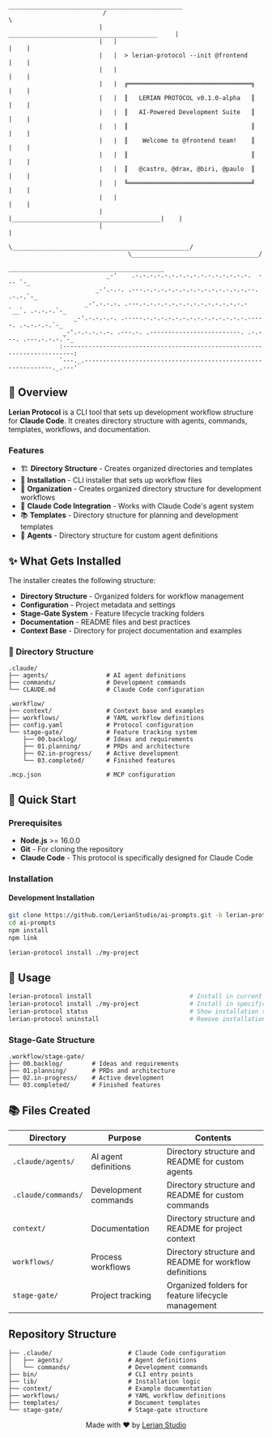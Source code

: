 ```
                           ________________________________________________
                          /                                                \
                         |    _________________________________________     |
                         |   |                                         |    |
                         |   |  > lerian-protocol --init @frontend     |    |
                         |   |                                         |    |
                         |   |  ╔══════════════════════════════════╗   |    |
                         |   |  ║   LERIAN PROTOCOL v0.1.0-alpha   ║   |    |
                         |   |  ║   AI-Powered Development Suite   ║   |    |
                         |   |  ║                                  ║   |    |
                         |   |  ║    Welcome to @frontend team!    ║   |    |
                         |   |  ║                                  ║   |    |
                         |   |  ║   @castro, @drax, @biri, @paulo  ║   |    |
                         |   |  ╚══════════════════════════════════╝   |    |
                         |   |                                         |    |
                         |   |_________________________________________|    |
                         |                                                  |
                          \_________________________________________________/
                                 \___________________________________/
                              ___________________________________________
                           _-'    .-.-.-.-.-.-.-.-.-.-.-.-.-.-.-.-.  --- `-_
                        _-'.-.-. .---.-.-.-.-.-.-.-.-.-.-.-.-.-.-.--.  .-.-.`-_
                     _-'.-.-.-. .---.-.-.-.-.-.-.-.-.-.-.-.-.-.-.-`__`. .-.-.-.`-_
                  _-'.-.-.-.-. .-----.-.-.-.-.-.-.-.-.-.-.-.-.-.-.-----. .-.-.-.-.`-_
               _-'.-.-.-.-.-. .---.-. .-------------------------. .-.---. .---.-.-.-.`-_
              :-------------------------------------------------------------------------:
              `---._.-------------------------------------------------------------._.---'
```

## 🎯 Overview

**Lerian Protocol** is a CLI tool that sets up development workflow structure for **Claude Code**.
It creates directory structure with agents, commands, templates, workflows, and documentation.

### Features

- 🏗️ **Directory Structure** - Creates organized directories and templates
- 🔧 **Installation** - CLI installer that sets up workflow files
- 📁 **Organization** - Creates organized directory structure for development workflows
- 🎯 **Claude Code Integration** - Works with Claude Code's agent system
- 📚 **Templates** - Directory structure for planning and development templates
- 🤖 **Agents** - Directory structure for custom agent definitions

## ✨ What Gets Installed

The installer creates the following structure:

- **Directory Structure** - Organized folders for workflow management
- **Configuration** - Project metadata and settings
- **Stage-Gate System** - Feature lifecycle tracking folders
- **Documentation** - README files and best practices
- **Context Base** - Directory for project documentation and examples

### 📁 Directory Structure

```
.claude/
├── agents/                # AI agent definitions
├── commands/              # Development commands
└── CLAUDE.md              # Claude Code configuration

.workflow/
├── context/               # Context base and examples
├── workflows/             # YAML workflow definitions
├── config.yaml            # Protocol configuration
└── stage-gate/            # Feature tracking system
    ├── 00.backlog/        # Ideas and requirements
    ├── 01.planning/       # PRDs and architecture
    ├── 02.in-progress/    # Active development
    └── 03.completed/      # Finished features

.mcp.json                  # MCP configuration
```

## 🚀 Quick Start

### Prerequisites

- **Node.js** >= 16.0.0
- **Git** - For cloning the repository
- **Claude Code** - This protocol is specifically designed for Claude Code

### Installation

#### Development Installation

```bash
git clone https://github.com/LerianStudio/ai-prompts.git -b lerian-protocol
cd ai-prompts
npm install
npm link

lerian-protocol install ./my-project
```

## 📖 Usage

```bash
lerian-protocol install                           # Install in current directory
lerian-protocol install ./my-project              # Install in specific directory
lerian-protocol status                            # Show installation status
lerian-protocol uninstall                         # Remove installation
```

### Stage-Gate Structure

```
.workflow/stage-gate/
├── 00.backlog/        # Ideas and requirements
├── 01.planning/       # PRDs and architecture
├── 02.in-progress/    # Active development
└── 03.completed/      # Finished features
```

## 📚 Files Created

| Directory           | Purpose              | Contents                                                |
| ------------------- | -------------------- | ------------------------------------------------------- |
| `.claude/agents/`   | AI agent definitions | Directory structure and README for custom agents        |
| `.claude/commands/` | Development commands | Directory structure and README for custom commands      |
| `context/`          | Documentation        | Directory structure and README for project context      |
| `workflows/`        | Process workflows    | Directory structure and README for workflow definitions |
| `stage-gate/`       | Project tracking     | Organized folders for feature lifecycle management      |

## Repository Structure

```
├── .claude/                     # Claude Code configuration
│   ├── agents/                  # Agent definitions
│   └── commands/                # Development commands
├── bin/                         # CLI entry points
├── lib/                         # Installation logic
├── context/                     # Example documentation
├── workflows/                   # YAML workflow definitions
├── templates/                   # Document templates
└── stage-gate/                  # Stage-gate structure
```

<div align="center">
    <p>Made with ❤️ by <a href="https://github.com/LerianStudio">Lerian Studio</a></p>
</div>
